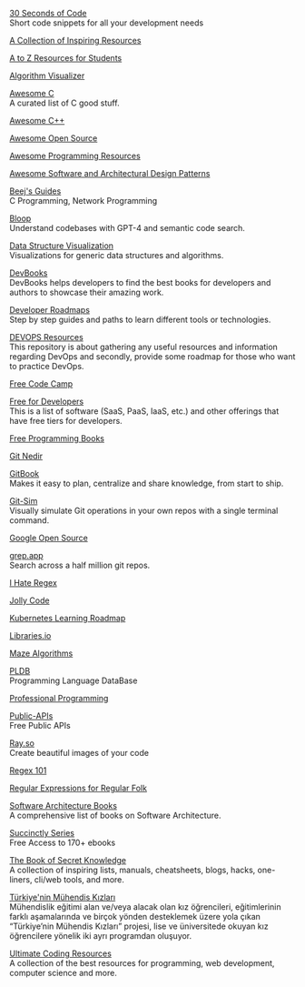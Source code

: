 <p>
<a href="https://www.30secondsofcode.org/">30 Seconds of Code</a>
<br>Short code snippets for all your development needs  
</p>
<p>
<a href="https://github.com/trimstray/the-book-of-secret-knowledge">A Collection of Inspiring Resources</a>
</p>
<p>
<a href="https://github.com/dipakkr/A-to-Z-Resources-for-Students?utm_source=pocket_mylist">A to Z Resources for Students</a>
</p>
<p>
<a href="https://algorithm-visualizer.org/">Algorithm Visualizer</a>
</p>
<p>
<a href="https://github.com/oz123/awesome-c">Awesome C</a>
<br>A curated list of C good stuff.  
</p>
<p>
<a href="https://cpp.libhunt.com/">Awesome C++</a>
</p>
<p>
<a href="https://awesomeopensource.com/">Awesome Open Source</a>
</p>
<p>
<a href="https://getawesomeness.herokuapp.com/">Awesome Programming Resources</a>
</p>
<p>
<a href="https://github.com/DovAmir/awesome-design-patterns">Awesome Software and Architectural Design Patterns</a>
</p>
<p>
<a href="http://beej.us/guide/">Beej's Guides</a>
<br>C Programming, Network Programming
</p>
<p>
<a href="https://bloop.ai/">Bloop</a>
<br>Understand codebases with GPT-4 and semantic code search.
</p>
<p>
<a href="https://www.cs.usfca.edu/~galles/visualization/Algorithms.html?utm_source=hackernewsletter&utm_medium=email&utm_term=fav">Data Structure Visualization</a>
<br>Visualizations for generic data structures and algorithms.
</p>
<p>
<a href="https://thesmartcoder.dev/books/">DevBooks</a>
<br>DevBooks helps developers to find the best books for developers and authors to showcase their amazing work.
</p>
<p>
<a href="https://roadmap.sh/roadmaps">Developer Roadmaps</a>
<br>Step by step guides and paths to learn different tools or technologies.
</p>
<p>
<a href="https://github.com/bregman-arie/devops-resources">DEVOPS Resources</a>
<br>This repository is about gathering any useful resources and information regarding DevOps and secondly, provide some roadmap for those who want to practice DevOps.
</p>
<p>
<a href="https://www.freecodecamp.org/news/">Free Code Camp</a>
</p>
<p>
<a href="https://free-for.dev/?utm_source=densediscovery&utm_medium=email&utm_campaign=newsletter-issue-67#/?id=apis-data-and-ml">Free for Developers</a>
<br>This is a list of software (SaaS, PaaS, IaaS, etc.) and other offerings that have free tiers for developers.  
</p>
<p>
<a href="https://github.com/EbookFoundation/free-programming-books">Free Programming Books</a>
</p>
<p>
<a href="https://medium.com/devopsturkiye/git-nedir-b9213666856c">Git Nedir</a>
</p>
<p>
<a href="https://www.gitbook.com/">GitBook</a>
<br>Makes it easy to plan, centralize and share knowledge, from start to ship.  
</p>
<p>
<a href="https://github.com/initialcommit-com/git-sim">Git-Sim</a>
<br>Visually simulate Git operations in your own repos with a single terminal command. 
</p>
<p>
<a href="https://opensource.google/">Google Open Source</a>
</p>
<p>
<a href="https://grep.app/">grep.app</a>
<br>Search across a half million git repos.
</p>
<p>
<a href="https://ihateregex.io/">I Hate Regex</a>
</p>
<p>
<a href="https://www.jollycode.org/">Jolly Code</a>
</p>
<p>
<a href="https://github.com/techiescamp/kubernetes-learning-path?utm_source=tldrnewsletter">Kubernetes Learning Roadmap</a>
</p>
<p>
<a href="https://libraries.io/">Libraries.io</a>
</p>
<p>
<a href="https://www.jamisbuck.org/mazes/?utm_source=hackernewsletter&utm_medium=email&utm_term=fun">Maze Algorithms</a>
</p>
<p>
<a href="https://pldb.com/">PLDB</a>
<br>Programming Language DataBase
</p>
<p>
<a href="https://github.com/charlax/professional-programming">Professional Programming</a>
</p>
<p>
<a href="https://public-apis.io/">Public-APIs</a>
<br>Free Public APIs  
</p>
<p>
<a href="https://ray.so/">Ray.so</a>
<br>Create beautiful images of your code 
</p>
<p>
<a href="https://regex101.com/">Regex 101</a>
</p>
<p>
<a href="https://refrf.shreyasminocha.me/?utm_source=hackernewsletter&utm_medium=email&utm_term=books">Regular Expressions for Regular Folk</a> 
</p>
<p>
<a href="https://github.com/mhadidg/software-architecture-books">Software Architecture Books</a>
<br>A comprehensive list of books on Software Architecture.
</p>
<p>
<a href="https://www.syncfusion.com/ebooks">Succinctly Series</a>
<br>Free Access to 170+ ebooks
</p>
<p>
<a href="https://github.com/trimstray/the-book-of-secret-knowledge?utm_source=pocket_mylist">The Book of Secret Knowledge</a>
<br>A collection of inspiring lists, manuals, cheatsheets, blogs, hacks, one-liners, cli/web tools, and more.
</p>
<p>
<a href="http://www.turkiyeninmuhendiskizlari.com/">Türkiye'nin Mühendis Kızları</a>
<br>Mühendislik eğitimi alan ve/veya alacak olan kız öğrencileri, eğitimlerinin farklı aşamalarında ve birçok yönden desteklemek üzere yola çıkan “Türkiye’nin Mühendis Kızları” projesi, lise ve üniversitede okuyan kız öğrencilere yönelik iki ayrı programdan oluşuyor.
</p>
<p>
<a href="https://github.com/PizzaPokerGuy/ultimate-coding-resources">Ultimate Coding Resources</a>
<br>A collection of the best resources for programming, web development, computer science and more.
</p>
